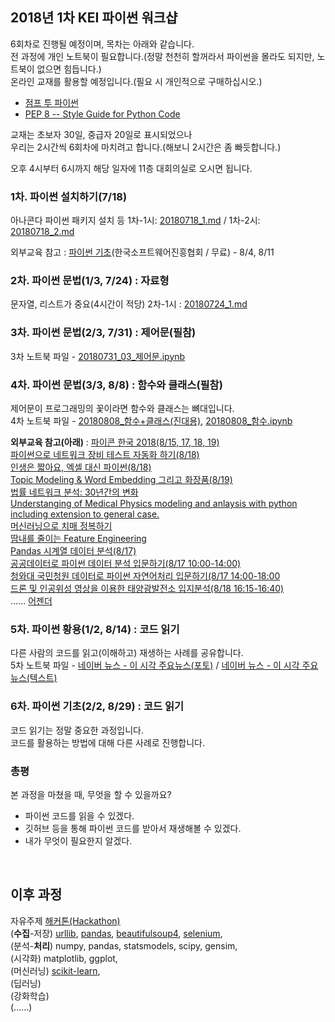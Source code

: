 ## 2018년 1차 KEI 파이썬 워크샵  
6회차로 진행될 예정이며, 목차는 아래와 같습니다.  
전 과정에 개인 노트북이 필요합니다.(정말 천천히 할꺼라서 파이썬을 몰라도 되지만, 노트북이 없으면 힘듭니다.)  
온라인 교재를 활용할 예정입니다.(필요 시 개인적으로 구매하십시오.)  
- [점프 투 파이썬](https://wikidocs.net/book/1)  
- [PEP 8 -- Style Guide for Python Code](https://www.python.org/dev/peps/pep-0008/)  
  
교재는 초보자 30일, 중급자 20일로 표시되었으나  
우리는 2시간씩 6회차에 마치려고 합니다.(해보니 2시간은 좀 빠듯합니다.)  
  
오후 4시부터 6시까지 해당 일자에 11층 대회의실로 오시면 됩니다.
  
  
### 1차. 파이썬 설치하기(7/18)  
  아나콘다 파이썬 패키지 설치 등
  1차-1시: [20180718_1.md](./20180718_1.md) / 1차-2시: [20180718_2.md](./20180718_2.md)  
  
  외부교육 참고 : [파이썬 기초](http://edu2.kosta.or.kr/enroll?courseId=298&year=2018&orderNumber=2)(한국소프트웨어진흥협회 / 무료) - 8/4, 8/11  
  
### 2차. 파이썬 문법(1/3, 7/24) : 자료형  
  문자열, 리스트가 중요(4시간이 적당)
  2차-1시 : [20180724_1.md](./20180724_1.md)  
  
### 3차. 파이썬 문법(2/3, 7/31) : 제어문(필참)  
  3차 노트북 파일 - [20180731_03_제어문.ipynb](./20180731_03_제어문.ipynb)  
  
### 4차. 파이썬 문법(3/3, 8/8) : 함수와 클래스(필참)  
  제어문이 프로그래밍의 꽃이라면 함수와 클래스는 뼈대입니다.  
  4차 노트북 파일 - [20180808_함수+클래스(진대용)](./20180808_함수+클래스.ipynb), [20180808_함수.ipynb](./20180808_함수.ipynb)  
  
  <b>외부교육 참고(아래)</b> : [파이콘 한국 2018(8/15, 17, 18, 19)](https://www.pycon.kr/2018/)  
  [파이썬으로 네트워크 장비 테스트 자동화 하기(8/18)](https://www.pycon.kr/2018/program/7)  
  [인생은 짧아요, 엑셀 대신 파이썬(8/18)](https://www.pycon.kr/2018/program/29)  
  [Topic Modeling & Word Embedding 그리고 화장품(8/19)](https://www.pycon.kr/2018/program/5)  
  [법률 네트워크 분석: 30년간의 변화](https://www.pycon.kr/2018/program/21)  
  [Understanging of Medical Physics modeling and anlaysis with python including extension to general case.](https://www.pycon.kr/2018/program/52)  
  [머신러닝으로 치매 정복하기](https://www.pycon.kr/2018/program/36)  
  [땀내를 줄이는 Feature Engineering](https://www.pycon.kr/2018/program/47)  
  [Pandas 시계열 데이터 분석(8/17)](https://www.pycon.kr/2018/program/tutorial/10)  
  [공공데이터로 파이썬 데이터 분석 입문하기(8/17 10:00-14:00)](https://www.pycon.kr/2018/program/tutorial/6)  
  [청와대 국민청원 데이터로 파이썬 자연어처리 입문하기(8/17 14:00-18:00](https://www.pycon.kr/2018/program/tutorial/7)  
  [드론 및 인공위성 영상을 이용한 태양광발전소 입지분석(8/18 16:15-16:40)](https://www.pycon.kr/2018/program/6)  
  ...... [어젠더](https://www.pycon.kr/2018/program/list/)  
  
### 5차. 파이썬 황용(1/2, 8/14) : 코드 읽기
  다른 사람의 코드를 읽고(이해하고) 재생하는 사례를 공유합니다.  
  5차 노트북 파일 - [네이버 뉴스 - 이 시각 주요뉴스(포토)](./20180814_1_naverNewsPhoto.ipynb) / [네이버 뉴스 - 이 시각 주요뉴스(텍스트)](./20180814_2_naverNewsText.ipynb) 
    
### 6차. 파이썬 기초(2/2, 8/29) : 코드 읽기
  코드 읽기는 정말 중요한 과정입니다.  
  코드를 활용하는 방법에 대해 다른 사례로 진행합니다.  
    
### 총평
  본 과정을 마쳤을 때, 무엇을 할 수 있을까요?  
  - 파이썬 코드를 읽을 수 있겠다.
  - 깃허브 등을 통해 파이썬 코드를 받아서 재생해볼 수 있겠다.
  - 내가 무엇이 필요한지 알겠다.  
  
  <br />  
  
## 이후 과정
  자유주제 [해커톤(Hackathon)](https://ko.wikipedia.org/wiki/%ED%95%B4%EC%BB%A4%ED%86%A4)  
  (<b>수집</b>-저장) [urllib](https://docs.python.org/3.6/library/urllib.html), [pandas](https://pandas.pydata.org/), [beautifulsoup4](https://www.crummy.com/software/BeautifulSoup/), [selenium](https://www.seleniumhq.org/),  
  (분석-<b>처리</b>) numpy, pandas, statsmodels, scipy, gensim,      
  (시각화) matplotlib, ggplot,    
  (머신러닝) [scikit-learn](http://scikit-learn.org/stable/),  
  (딥러닝)  
  (강화학습)  
  (......)  
